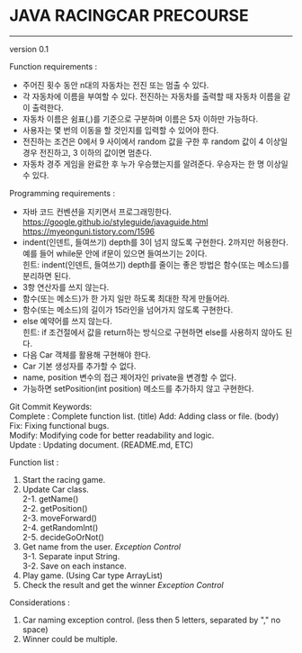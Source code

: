 # JAVA RACINGCAR PRECOURSE
---
version 0.1  

Function requirements :  
- 주어진 횟수 동안 n대의 자동차는 전진 또는 멈출 수 있다.
- 각 자동차에 이름을 부여할 수 있다. 전진하는 자동차를 출력할 때 자동차 이름을 같이 출력한다. 
- 자동차 이름은 쉼표(,)를 기준으로 구분하며 이름은 5자 이하만 가능하다.    
- 사용자는 몇 번의 이동을 할 것인지를 입력할 수 있어야 한다.
- 전진하는 조건은 0에서 9 사이에서 random 값을 구한 후 random 값이 4 이상일 경우 전진하고, 3 이하의 값이면 멈춘다.
- 자동차 경주 게임을 완료한 후 누가 우승했는지를 알려준다. 우승자는 한 명 이상일 수 있다.

Programming requirements :  
- 자바 코드 컨벤션을 지키면서 프로그래밍한다.  
https://google.github.io/styleguide/javaguide.html  
https://myeonguni.tistory.com/1596  
- indent(인덴트, 들여쓰기) depth를 3이 넘지 않도록 구현한다. 2까지만 허용한다.  
예를 들어 while문 안에 if문이 있으면 들여쓰기는 2이다.  
힌트: indent(인덴트, 들여쓰기) depth를 줄이는 좋은 방법은 함수(또는 메소드)를 분리하면 된다.  
- 3항 연산자를 쓰지 않는다.  
- 함수(또는 메소드)가 한 가지 일만 하도록 최대한 작게 만들어라.  
- 함수(또는 메소드)의 길이가 15라인을 넘어가지 않도록 구현한다.
- else 예약어를 쓰지 않는다.  
힌트: if 조건절에서 값을 return하는 방식으로 구현하면 else를 사용하지 않아도 된다.
- 다음 Car 객체를 활용해 구현해야 한다.
- Car 기본 생성자를 추가할 수 없다.
- name, position 변수의 접근 제어자인 private을 변경할 수 없다.
- 가능하면 setPosition(int position) 메소드를 추가하지 않고 구현한다.



Git Commit Keywords:  
Complete : Complete function list. (title)
Add: Adding class or file. (body)
Fix: Fixing functional bugs.  
Modify: Modifying code for better readability and logic.  
Update : Updating document. (README.md, ETC)


Function list :
1. Start the racing game.
2. Update Car class.  
2-1. getName()  
2-2. getPosition()  
2-3. moveForward()  
2-4. getRandomInt()  
2-5. decideGoOrNot()   
3. Get name from the user. *Exception Control*  
3-1. Separate input String.  
3-2. Save on each instance.   
4. Play game. (Using Car type ArrayList)   
5. Check the result and get the winner *Exception Control*
  
Considerations :  
1. Car naming exception control. (less then 5 letters, separated by "," no space)
2. Winner could be multiple.
